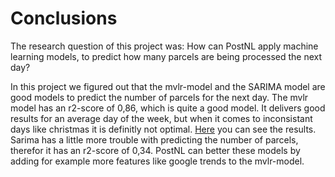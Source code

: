 # Conclusions

The research question of this project was: How can PostNL apply machine learning models, to predict how many parcels are being processed the next day? 

In this project we figured out that the mvlr-model and the SARIMA model are good models to predict the number of parcels for the next day. The mvlr model has an r2-score of 0,86, which is quite a good model. It delivers good results for an average day of the week, but when it comes to inconsistant days like christmas it is definitly not optimal. [Here](https://github.com/Laurinevdstolpe/minor-data-science/blob/main/research%20project/AFBEELDING%20CONCLUSIE.png) you can see the results. Sarima has a little more trouble with predicting the number of parcels, therefor it has an r2-score of 0,34. PostNL can better these models by adding for example more features like google trends to the mvlr-model. 





